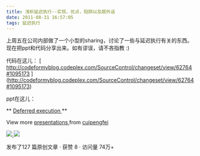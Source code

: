 ```yaml
---
title: 浅析延迟执行--实现，优点，陷阱以及题外话
date: 2011-08-31 16:57:05
tags: 延迟执行
---
```

上周五在公司内部做了一个小型的sharing，讨论了一些与延迟执行有关的东西。现在把ppt和代码分享出来。如有谬误，请不吝指教 :)

代码在这儿： [
http://codeformyblog.codeplex.com/SourceControl/changeset/view/62764#1095173 ]
(http://codeformyblog.codeplex.com/SourceControl/changeset/view/62764#1095173)

ppt在这儿：

** [ Deferred execution ](http://www.slideshare.net/cuipengfei/deferred-execution-9002119) **

View more [ presentations ](http://www.slideshare.net/) from [ cuipengfei
](http://www.slideshare.net/cuipengfei)

  



[ ![](https://profile.csdnimg.cn/5/2/5/3_cuipengfei1)
![](https://g.csdnimg.cn/static/user-reg-year/1x/11.png)
](https://blog.csdn.net/cuipengfei1)



发布了127 篇原创文章  ·  获赞 8  ·  访问量 74万+

